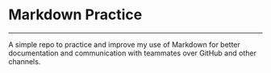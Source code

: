 # Markdown Practice

---

A simple repo to practice and improve my use of Markdown for better documentation and communication with teammates over GitHub and other channels.
